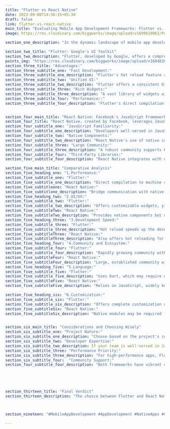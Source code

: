 ```yaml
---
title: "Flutter vs React Native"
date: 2023-09-08T14:56:15+05:30
draft: false
link: flutter-vs-react-native
main_title: "Evaluating Mobile App Development Frameworks: Flutter vs. React Native"
image: https://res.cloudinary.com/biggworks/image/upload/v1699619962/Posts/Evaluating_Mobile_App_Development_Frameworks__Flutter_vs._React_Native_xmwmri.png

section_one_description: "In the dynamic landscape of mobile app development, choosing the right framework is pivotal. Two contenders, Flutter and React Native, have gained prominence for their efficiency and versatility. This article dives into the comparison of Flutter and React Native, dissecting their features, benefits, and considerations to help developers make informed decisions."

section_two_title: "Flutter: Google's UI Toolkit"
section_two_description: "Flutter, developed by Google, offers a comprehensive toolkit for building natively compiled applications for mobile, web, and desktop from a single codebase."
points_img: "https://res.cloudinary.com/biggworks/image/upload/v1684838348/Group_11544_lwrsg0.png"
section_three_title: "Advantages:"
section_three_subtitle_one: "Fast Development:"
section_three_subtitle_one_description: "Flutter's hot reload feature accelerates the development process, providing real-time feedback."
section_three_subtitle_two: "Unified UI:"
section_three_subtitle_two_description: "Flutter offers a consistent UI across platforms, ensuring a seamless user experience."
section_three_subtitle_three: "Rich Widgets:"
section_three_subtitle_three_description: "A vast library of widgets aids in building complex UI elements with ease."
section_three_subtitle_four: "Performance::"
section_three_subtitle_four_description: "Flutter's direct compilation to machine code results in high-performance apps."


section_four_main_title: "React Native: Facebook's JavaScript Framework : Advantages:"
section_four_title: "React Native, created by Facebook, leverages JavaScript to build native mobile apps with a shared codebase, offering rapid development capabilities."
section_four_subtitle_one: "JavaScript Familiarity:"
section_four_subtitle_one_description: "Developers well-versed in JavaScript can transition seamlessly to React Native."
section_four_subtitle_two: "Native Components:"
section_four_subtitle_two_description: "React Native's use of native components ensures a native-like experience."
section_four_subtitle_three: "Large Community:"
section_four_subtitle_three_description: "A robust community supports React Native, providing a wealth of resources."
section_four_subtitle_four: "Third-Party Libraries:"
section_four_subtitle_four_description: "React Native integrates with native modules and supports third-party libraries."

section_five_main_title: "Comparative Analysis"
section_five_heading_one: "1.Performance:"
section_five_subtitle_one: "Flutter:"
section_five_subtitle_one_description: "Direct compilation to machine code boosts performance."
section_five_subtitleone: "React Native:"
section_five_subtitlone_description: "Bridge communication with native components may impact performance slightly."
section_five_heading_two: "2.UI/UX:"
section_five_subtitle_two: "Flutter:"
section_five_subtitle_two_description: "Offers customizable widgets, yielding a uniform experience across platforms."
section_five_subtitleTwo: "React Native:"
section_five_subtitleTwo_description: "Provides native components but may require additional libraries for advanced UI."
section_five_heading_three: "3.Development Speed:"
section_five_subtitle_three: "Flutter:"
section_five_subtitle_three_description: "Hot reload speeds up the development cycle."
section_five_subtitleThree: "React Native:"
section_five_subtitleThree_description: "Also offers hot reloading for rapid iterations."
section_five_heading_four: "4.Community and Ecosystem:"
section_five_subtitle_four: "Flutter:"
section_five_subtitle_four_description: "Rapidly growing community with a focus on UI."
section_five_subtitleFour: "React Native:"
section_five_subtitleFour_description: "Large, established community with an extensive range of third-party libraries."
section_five_heading_five: "5.Language:"
section_five_subtitle_five: "Flutter:"
section_five_subtitle_five_description: "Uses Dart, which may require developers to learn a new language."
section_five_subtitleFive: "React Native:"
section_five_subtitleFive_description: "Relies on JavaScript, widely known and used in web development."

section_five_heading_six: "6.Customization:"
section_five_subtitle_six: "Flutter:"
section_five_subtitle_six_description: "Offers complete customization of UI elements."
section_five_subtitleSix: "React Native:"
section_five_subtitleSix_description: "Native modules may be required for specific customizations."


section_six_main_title: "Considerations and Choosing Wisely"
section_six_subtitle_one: "Project Nature:"
section_six_subtitle_one_description: "Choose based on the project's complexity, desired features, and target platforms."
section_six_subtitle_two: "Developer Expertise:"
section_six_subtitle_two_description: If your team is well-versed in JavaScript, React Native might be the smoother choice."
section_six_subtitle_three: "Performance Priority:"
section_six_subtitle_three_description: "For high-performance apps, Flutter's direct compilation could be advantageous."
section_six_subtitle_four:  "Community Support:"
section_four_subtitle_four_description: "Both frameworks have vibrant communities, but React Native's larger user base provides a wealth of resources."





section_thirteen_title: "Final Verdict"
section_thirteen_description: "The choice between Flutter and React Native hinges on factors like development speed, performance, customization needs, and team expertise. Both frameworks empower developers to build cross-platform mobile apps efficiently. By evaluating project requirements and developer skill sets, developers can make an informed decision, ensuring successful app development that meets both business and user needs." 



section_nineteen: "#MobileAppDevelopment #AppDevelopment #NativeApps #CrossPlatformApps #iOSApps #AndroidApps #PWAs #ReactNative #Flutter #Xamarin #MobileTech #CodeEfficiency #UserExperience #AppSolutions #TechInnovation #UIUXDesign #DigitalExperiences #HybridApps #MobileDev #AppProgramming"

---
```



